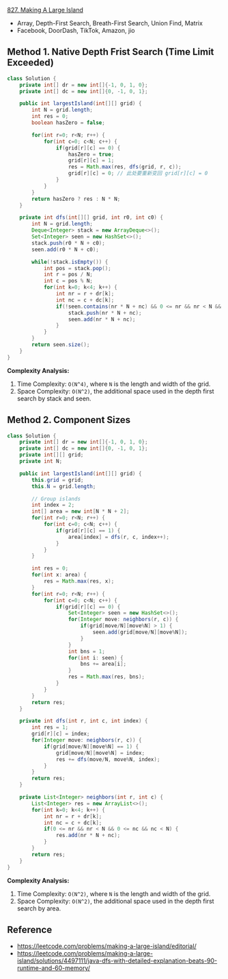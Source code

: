 [827. Making A Large Island](https://leetcode.com/problems/making-a-large-island/description/)


* Array, Depth-First Search, Breath-First Search, Union Find, Matrix
* Facebook, DoorDash, TikTok, Amazon, jio


## Method 1. Native Depth Frist Search (Time Limit Exceeded)
```Java
class Solution {
    private int[] dr = new int[]{-1, 0, 1, 0};
    private int[] dc = new int[]{0, -1, 0, 1};

    public int largestIsland(int[][] grid) {
        int N = grid.length;
        int res = 0;
        boolean hasZero = false;

        for(int r=0; r<N; r++) {
            for(int c=0; c<N; c++) {
                if(grid[r][c] == 0) {
                    hasZero = true;
                    grid[r][c] = 1;
                    res = Math.max(res, dfs(grid, r, c));
                    grid[r][c] = 0; // 此处要重新变回 grid[r][c] = 0
                }
            }
        }
        return hasZero ? res : N * N;
    }

    private int dfs(int[][] grid, int r0, int c0) {
        int N = grid.length;
        Deque<Integer> stack = new ArrayDeque<>();
        Set<Integer> seen = new HashSet<>();
        stack.push(r0 * N + c0);
        seen.add(r0 * N + c0);

        while(!stack.isEmpty()) {
            int pos = stack.pop();
            int r = pos / N;
            int c = pos % N;
            for(int k=0; k<4; k++) {
                int nr = r + dr[k];
                int nc = c + dc[k];
                if(!seen.contains(nr * N + nc) && 0 <= nr && nr < N && 0 <= nc && nc < N && grid[nr][nc] == 1) {
                    stack.push(nr * N + nc);
                    seen.add(nr * N + nc);
                }
            }
        }
        return seen.size();
    }
}
```
**Complexity Analysis:**
1. Time Complexity: `O(N^4)`, where `N` is the length and width of the grid.
2. Space Complexity: `O(N^2)`, the additional space used in the depth first search by stack and seen.


## Method 2. Component Sizes
```Java
class Solution {
    private int[] dr = new int[]{-1, 0, 1, 0};
    private int[] dc = new int[]{0, -1, 0, 1};
    private int[][] grid;
    private int N;

    public int largestIsland(int[][] grid) {
        this.grid = grid;
        this.N = grid.length;

        // Group islands
        int index = 2;
        int[] area = new int[N * N + 2];
        for(int r=0; r<N; r++) {
            for(int c=0; c<N; c++) {
                if(grid[r][c] == 1) {
                    area[index] = dfs(r, c, index++);
                }
            }
        }

        int res = 0;
        for(int x: area) {
            res = Math.max(res, x);
        }
        for(int r=0; r<N; r++) {
            for(int c=0; c<N; c++) {
                if(grid[r][c] == 0) {
                    Set<Integer> seen = new HashSet<>();
                    for(Integer move: neighbors(r, c)) {
                        if(grid[move/N][move%N] > 1) {
                            seen.add(grid[move/N][move%N]);
                        }
                    }
                    int bns = 1;
                    for(int i: seen) {
                        bns += area[i];
                    }
                    res = Math.max(res, bns);
                }
            }
        }
        return res;
    }

    private int dfs(int r, int c, int index) {
        int res = 1;
        grid[r][c] = index;
        for(Integer move: neighbors(r, c)) {
            if(grid[move/N][move%N] == 1) {
                grid[move/N][move%N] = index;
                res += dfs(move/N, move%N, index);
            }
        }
        return res;
    }

    private List<Integer> neighbors(int r, int c) {
        List<Integer> res = new ArrayList<>();
        for(int k=0; k<4; k++) {
            int nr = r + dr[k];
            int nc = c + dc[k];
            if(0 <= nr && nr < N && 0 <= nc && nc < N) {
                res.add(nr * N + nc);
            }
        }
        return res;
    }
}
```
**Complexity Analysis:**
1. Time Complexity: `O(N^2)`, where `N` is the length and width of the grid.
2. Space Complexity: `O(N^2)`, the additional space used in the depth first search by area.


## Reference
* https://leetcode.com/problems/making-a-large-island/editorial/
* https://leetcode.com/problems/making-a-large-island/solutions/4497111/java-dfs-with-detailed-explanation-beats-90-runtime-and-60-memory/
